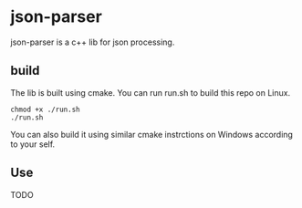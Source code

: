 # json-parser
json-parser is a c++ lib for json processing.
## build
The lib is built using cmake. You can run run.sh to build this repo on Linux.
```
chmod +x ./run.sh
./run.sh
```
You can also build it using similar cmake instrctions on Windows according to your self.
## Use
TODO


